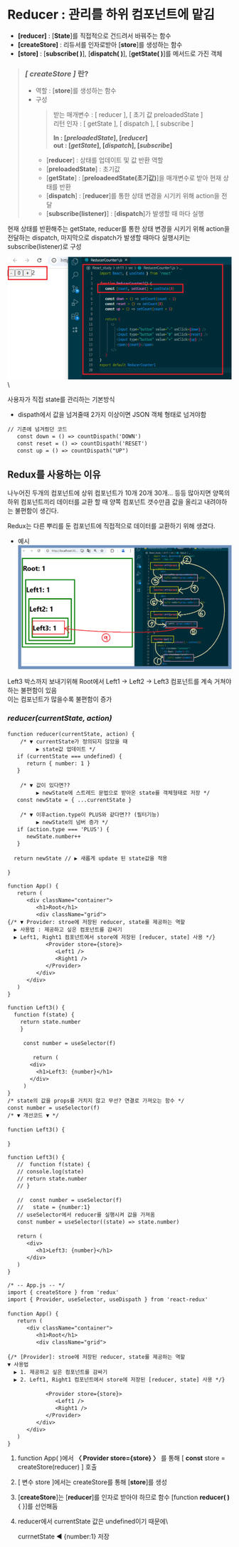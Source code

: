 # Reducer : 관리를 하위 컴포넌트에 맡김

-  **[reducer]** : [**State**]를 직접적으로 건드려서 바꿔주는 함수
-  **[createStore]** : 리듀서를 인자로받아 [**store**]를 생성하는 함수
-  **[store]** : [**subscribe( )**], [**dispatch( )**], [**getState( )**]를 메서드로 가진 객체

> ### **_[ createStore ]_** 란?
>
> -  역할 : [**store**]를 생성하는 함수
> -  구성
>    > 받는 매개변수 : [ reducer ], [ 초기 값 preloadedState ] \
>    > 리턴 인자 : [ getState ], [ dispatch ], [ subscribe ]
>    >
>    > **In : [_preloadedState_], [_reducer_]**\
>    > **out : [_getState_], [_dispatch_], [_subscribe_]**
>    -  [**reducer**] : 상태를 업데이트 및 값 반환 역할
>    -  [**preloadedState**] : 초기값
>    -  [**getState**] : [**preloadeedState(초기값)**]을 매개변수로 받아 현재 상태를 반환
>    -  [**dispatch**] : [**reducer**]를 통한 상태 변경을 시기키 위해 action을 전달
>    -  [**subscribe(listener)**] : [**dispatch**]가 발생할 때 마다 실행

현재 상태를 반환해주는 getState, reducer를 통한 상태 변경을 시키기 위해 action을 전달하는 dispatch, 마지막으로 dispatch가 발생할 때마다 실행시키는 subscribe(listener)로 구성

![](./md_image/2024-11-06-14-55-57.png)\

사용자가 직접 state를 관리하는 기본방식

-  dispath에서 값을 넘겨줄때 2가지 이상이면 JSON 객체 형태로 넘겨야함

```
// 기존에 넘겨줬던 코드
   const down = () => countDispath('DOWN')
   const reset = () => countDispath('RESET')
   const up = () => countDispath("UP")
```

## Redux를 사용하는 이유

나누어진 두개의 컴포넌트에 상위 컴포넌트가 10개 20개 30개... 등등 많아지면 양쪽의 하위 컴포넌트끼리 데이터를 교환 할 때 양쪽 컴포넌트 갯수만큼 값을 올리고 내려야하는 불편함이 생긴다.

Redux는 다른 뿌리를 둔 컴포넌트에 직접적으로 데이터를 교환하기 위해 생겼다.

-  예시
   ![](./md_image/2024-11-06-16-09-45.png)

Left3 박스까지 보내기위해 Root에서 Left1 -> Left2 -> Left3
컴포넌트를 계속 거쳐야 하는 불편함이 있음\
이는 컴포넌트가 많을수록 불편함이 증가

### _reducer(currentState, action)_

```
function reducer(currentState, action) {
    /* ▼ currentState가 정의되지 않았을 때
         ▶ state값 업데이트 */
   if (currentState === undefined) {
      return { number: 1 }
   }

    /* ▼ 값이 있다면??
         ▶ newState에 스트레드 문법으로 받아온 state를 객체형태로 저장 */
   const newState = { ...currentState }

    /* ▼ 이후action.type이 PLUS와 같다면?? (필터기능)
         ▶ newState의 넘버 증가 */
   if (action.type === 'PLUS') {
      newState.number++
   }

  return newState // ▶ 새롭게 update 된 state값을 적용

}
```

```
function App() {
   return (
      <div className="container">
         <h1>Root</h1>
         <div className="grid">
{/* ▼ Provider: stroe에 저장된 reducer, state를 제공하는 역할
  ▶ 사용법 : 제공하고 싶은 컴포넌트를 감싸기
  ▶ Left1, Right1 컴포넌트에서 store에 저장된 [reducer, state] 사용 */}
            <Provider store={store}>
               <Left1 />
               <Right1 />
            </Provider>
         </div>
      </div>
   )
}
```

```
function Left3() {
  function f(state) {
    return state.number
    }

     const number = useSelector(f)

        return (
       <div>
         <h1>Left3: {number}</h1>
       </div>
     )
}
/* state의 값을 props를 거치지 않고 무선? 연결로 가져오는 함수 */
const number = useSelector(f)
/* ▼ 개선코드 ▼ */

function Left3() {

}
```

```
function Left3() {
   //  function f(state) {
   // console.log(state)
   // return state.number
   // }

   //  const number = useSelector(f)
   //   state = {number:1}
   // useSelector에서 reducer를 실행시켜 값을 가져옴
   const number = useSelector((state) => state.number)

   return (
      <div>
         <h1>Left3: {number}</h1>
      </div>
   )
}
```

```
/* -- App.js -- */
import { createStore } from 'redux'
import { Provider, useSelector, useDispath } from 'react-redux'

function App() {
   return (
      <div className="container">
         <h1>Root</h1>
         <div className="grid">

{/* [Provider]: stroe에 저장된 reducer, state를 제공하는 역할
▼ 사용법
  ▶ 1. 제공하고 싶은 컴포넌트를 감싸기
  ▶ 2. Left1, Right1 컴포넌트에서 store에 저장된 [reducer, state] 사용 */}

            <Provider store={store}>
               <Left1 />
               <Right1 />
            </Provider>
         </div>
      </div>
   )
}
```

1. function App( )에서 **〈 Provider store={store} 〉** 를 통해 [ **const** store = createStore(reducer) ] 호출
2. [ 변수 store ]에서는 createStore를 통해 [**store**]를 생성
3. [**createStore**]는 [**reducer**]를 인자로 받아야 하므로 함수 [function **reducer( )** { }]를 선언해둠

3. reducer에서 currentState 값은 undefined이기 때문에\

   currnetState ◀ {number:1} 저장
